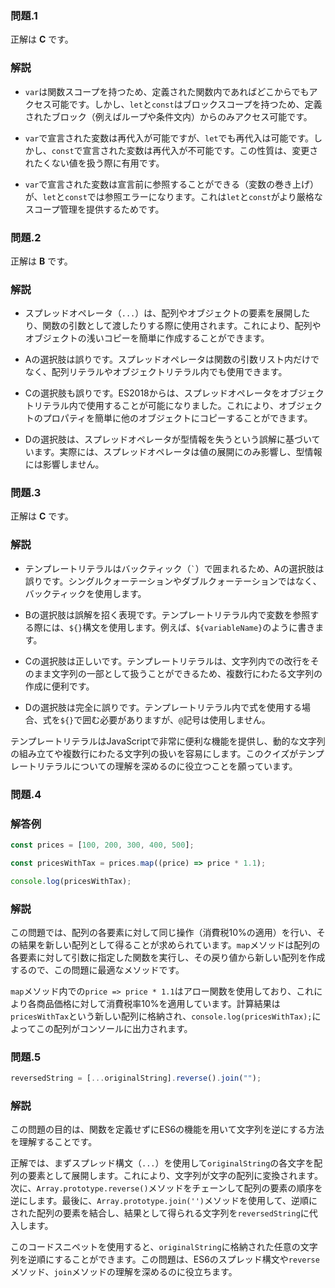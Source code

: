 ### 問題.1

正解は **C** です。

### 解説

- `var`は関数スコープを持つため、定義された関数内であればどこからでもアクセス可能です。しかし、`let`と`const`はブロックスコープを持つため、定義されたブロック（例えばループや条件文内）からのみアクセス可能です。

- `var`で宣言された変数は再代入が可能ですが、`let`でも再代入は可能です。しかし、`const`で宣言された変数は再代入が不可能です。この性質は、変更されたくない値を扱う際に有用です。

- `var`で宣言された変数は宣言前に参照することができる（変数の巻き上げ）が、`let`と`const`では参照エラーになります。これは`let`と`const`がより厳格なスコープ管理を提供するためです。

### 問題.2

正解は **B** です。

### 解説

- スプレッドオペレータ（`...`）は、配列やオブジェクトの要素を展開したり、関数の引数として渡したりする際に使用されます。これにより、配列やオブジェクトの浅いコピーを簡単に作成することができます。

- Aの選択肢は誤りです。スプレッドオペレータは関数の引数リスト内だけでなく、配列リテラルやオブジェクトリテラル内でも使用できます。

- Cの選択肢も誤りです。ES2018からは、スプレッドオペレータをオブジェクトリテラル内で使用することが可能になりました。これにより、オブジェクトのプロパティを簡単に他のオブジェクトにコピーすることができます。

- Dの選択肢は、スプレッドオペレータが型情報を失うという誤解に基づいています。実際には、スプレッドオペレータは値の展開にのみ影響し、型情報には影響しません。

### 問題.3

正解は **C** です。

### 解説

- テンプレートリテラルはバックティック（`` ` ``）で囲まれるため、Aの選択肢は誤りです。シングルクォーテーションやダブルクォーテーションではなく、バックティックを使用します。

- Bの選択肢は誤解を招く表現です。テンプレートリテラル内で変数を参照する際には、`${}`構文を使用します。例えば、`${variableName}`のように書きます。

- Cの選択肢は正しいです。テンプレートリテラルは、文字列内での改行をそのまま文字列の一部として扱うことができるため、複数行にわたる文字列の作成に便利です。

- Dの選択肢は完全に誤りです。テンプレートリテラル内で式を使用する場合、式を`${}`で囲む必要がありますが、`@`記号は使用しません。

テンプレートリテラルはJavaScriptで非常に便利な機能を提供し、動的な文字列の組み立てや複数行にわたる文字列の扱いを容易にします。このクイズがテンプレートリテラルについての理解を深めるのに役立つことを願っています。

### 問題.4

### 解答例

```javascript
const prices = [100, 200, 300, 400, 500];

const pricesWithTax = prices.map((price) => price * 1.1);

console.log(pricesWithTax);
```

### 解説

この問題では、配列の各要素に対して同じ操作（消費税10%の適用）を行い、その結果を新しい配列として得ることが求められています。`map`メソッドは配列の各要素に対して引数に指定した関数を実行し、その戻り値から新しい配列を作成するので、この問題に最適なメソッドです。

`map`メソッド内での`price => price * 1.1`はアロー関数を使用しており、これにより各商品価格に対して消費税率10%を適用しています。計算結果は`pricesWithTax`という新しい配列に格納され、`console.log(pricesWithTax);`によってこの配列がコンソールに出力されます。

### 問題.5

```javascript
reversedString = [...originalString].reverse().join("");
```

### 解説

この問題の目的は、関数を定義せずにES6の機能を用いて文字列を逆にする方法を理解することです。

正解では、まずスプレッド構文（`...`）を使用して`originalString`の各文字を配列の要素として展開します。これにより、文字列が文字の配列に変換されます。次に、`Array.prototype.reverse()`メソッドをチェーンして配列の要素の順序を逆にします。最後に、`Array.prototype.join('')`メソッドを使用して、逆順にされた配列の要素を結合し、結果として得られる文字列を`reversedString`に代入します。

このコードスニペットを使用すると、`originalString`に格納された任意の文字列を逆順にすることができます。この問題は、ES6のスプレッド構文や`reverse`メソッド、`join`メソッドの理解を深めるのに役立ちます。
